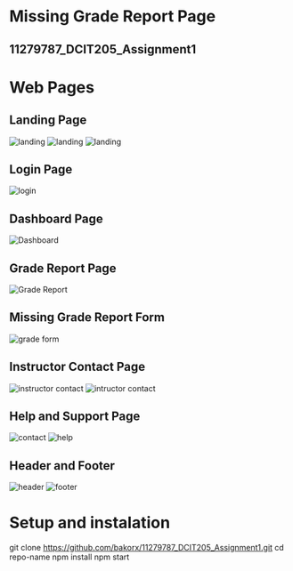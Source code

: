 # Missing Grade Report Page
## 11279787_DCIT205_Assignment1

# Web Pages
## Landing Page
![landing](<src/Page Screenshots/landing1.png>)
![landing](<src/Page Screenshots/landing2.png>)
![landing](<src/Page Screenshots/landing 3.png>)

## Login Page
![login](<src/Page Screenshots/login.png>)

## Dashboard Page
![Dashboard](<src/Page Screenshots/dashboard.png>)

## Grade Report Page
![Grade Report](<src/Page Screenshots/Missing Grade Report.png>)

## Missing Grade Report Form
![grade form](<../Page Screenshots/missing grade form.png>)

## Instructor Contact Page
![instructor contact](<src/Page Screenshots/instructor contact.png>)
![intructor contact](<src/Page Screenshots/instructor contact 2.png>)

## Help and Support Page
![contact ](<src/Page Screenshots/contact 1.png>)
![help](<../Page Screenshots/help 1.png>)

## Header and Footer
![header](<src/Page Screenshots/header.png>)
![footer](<src/Page Screenshots/footer.png>)

# Setup and instalation
git clone https://github.com/bakorx/11279787_DCIT205_Assignment1.git
cd repo-name
npm install
npm start





